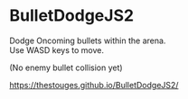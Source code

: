 # BulletDodgeJS2

Dodge Oncoming bullets within the arena.
<br/>
Use WASD keys to move.

(No enemy bullet collision yet)

https://thestouges.github.io/BulletDodgeJS2/
